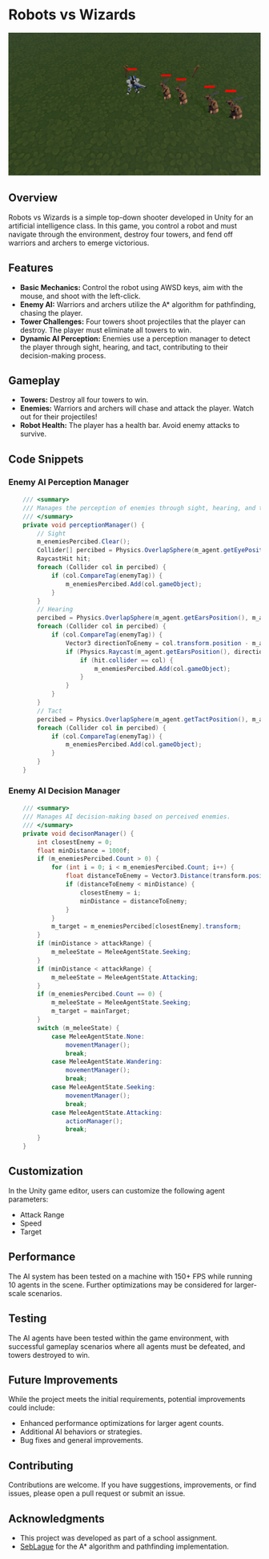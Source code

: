 # Robots vs Wizards

![gamescreenshot](readmeImages/Game%20Screenshot.png)

## Overview

Robots vs Wizards is a simple top-down shooter developed in Unity for an artificial intelligence class. In this game, you control a robot and must navigate through the environment, destroy four towers, and fend off warriors and archers to emerge victorious.

## Features

- **Basic Mechanics:** Control the robot using AWSD keys, aim with the mouse, and shoot with the left-click.
- **Enemy AI:** Warriors and archers utilize the A* algorithm for pathfinding, chasing the player.
- **Tower Challenges:** Four towers shoot projectiles that the player can destroy. The player must eliminate all towers to win.
- **Dynamic AI Perception:** Enemies use a perception manager to detect the player through sight, hearing, and tact, contributing to their decision-making process.

## Gameplay

- **Towers:**  Destroy all four towers to win.
- **Enemies:** Warriors and archers will chase and attack the player. Watch out for their projectiles!
- **Robot Health:** The player has a health bar. Avoid enemy attacks to survive.

## Code Snippets

### Enemy AI Perception Manager
```csharp
    /// <summary>
    /// Manages the perception of enemies through sight, hearing, and tact.
    /// </summary>
    private void perceptionManager() {
        // Sight
        m_enemiesPercibed.Clear();
        Collider[] percibed = Physics.OverlapSphere(m_agent.getEyePosition(), m_agent.getEyeRadius());
        RaycastHit hit;
        foreach (Collider col in percibed) {
            if (col.CompareTag(enemyTag)) {
                m_enemiesPercibed.Add(col.gameObject);
            }
        }
        // Hearing
        percibed = Physics.OverlapSphere(m_agent.getEarsPosition(), m_agent.getHearingRadius());
        foreach (Collider col in percibed) {
            if (col.CompareTag(enemyTag)) {
                Vector3 directionToEnemy = col.transform.position - m_agent.getEarsPosition();
                if (Physics.Raycast(m_agent.getEarsPosition(), directionToEnemy, out hit, m_agent.getHearingRadius())) {
                    if (hit.collider == col) {
                        m_enemiesPercibed.Add(col.gameObject);
                    }
                }
            }
        }
        // Tact
        percibed = Physics.OverlapSphere(m_agent.getTactPosition(), m_agent.getTactRadius());
        foreach (Collider col in percibed) {
            if (col.CompareTag(enemyTag)) {
                m_enemiesPercibed.Add(col.gameObject);
            }
        }
    }
```

### Enemy AI Decision Manager
```csharp
    /// <summary>
    /// Manages AI decision-making based on perceived enemies.
    /// </summary>
    private void decisonManager() {
        int closestEnemy = 0;
        float minDistance = 1000f;
        if (m_enemiesPercibed.Count > 0) {
            for (int i = 0; i < m_enemiesPercibed.Count; i++) {
                float distanceToEnemy = Vector3.Distance(transform.position, m_enemiesPercibed[i].transform.position);
                if (distanceToEnemy < minDistance) {
                    closestEnemy = i;
                    minDistance = distanceToEnemy;
                }
            }
            m_target = m_enemiesPercibed[closestEnemy].transform;
        }
        if (minDistance > attackRange) {
            m_meleeState = MeleeAgentState.Seeking;
        }
        if (minDistance < attackRange) {
            m_meleeState = MeleeAgentState.Attacking;
        }
        if (m_enemiesPercibed.Count == 0) {
            m_meleeState = MeleeAgentState.Seeking;
            m_target = mainTarget;
        }
        switch (m_meleeState) {
            case MeleeAgentState.None:
                movementManager();
                break;
            case MeleeAgentState.Wandering:
                movementManager();
                break;
            case MeleeAgentState.Seeking:
                movementManager();
                break;
            case MeleeAgentState.Attacking:
                actionManager();
                break;
        }
    }
```

## Customization

In the Unity game editor, users can customize the following agent parameters:

- Attack Range
- Speed
- Target

## Performance

The AI system has been tested on a machine with 150+ FPS while running 10 agents in the scene. Further optimizations may be considered for larger-scale scenarios.

## Testing

The AI agents have been tested within the game environment, with successful gameplay scenarios where all agents must be defeated, and towers destroyed to win.

## Future Improvements

While the project meets the initial requirements, potential improvements could include:

- Enhanced performance optimizations for larger agent counts.
- Additional AI behaviors or strategies.
- Bug fixes and general improvements.

## Contributing

Contributions are welcome. If you have suggestions, improvements, or find issues, please open a pull request or submit an issue.

## Acknowledgments

- This project was developed as part of a school assignment.
- [SebLague](https://github.com/SebLague) for the A* algorithm and pathfinding implementation.
